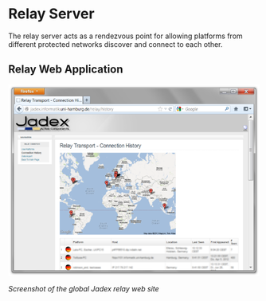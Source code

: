 # Relay Server

The relay server acts as a rendezvous point for allowing platforms from different protected networks discover and connect to each other.

Relay Web Application
----------------------------------

![14 Relay Server@relay-web.png](relay-web.png)

*Screenshot of the global Jadex relay web site*
